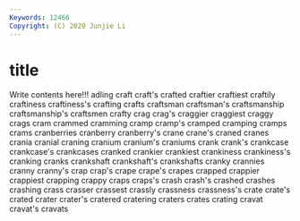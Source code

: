 ```yaml
---
Keywords: 12466
Copyright: (C) 2020 Junjie Li
---
```


# title

Write contents here!!!
adling 
craft 
craft's 
crafted 
craftier 
craftiest 
craftily 
craftiness
craftiness's 
crafting 
crafts 
craftsman 
craftsman's 
craftsmanship 
craftsmanship's 
craftsmen 
crafty 
crag
crag's 
craggier 
craggiest 
craggy 
crags 
cram 
crammed 
cramming 
cramp 
cramp's
cramped 
cramping 
cramps 
crams 
cranberries 
cranberry 
cranberry's 
crane 
crane's 
craned
cranes 
crania 
cranial 
craning 
cranium 
cranium's 
craniums 
crank 
crank's 
crankcase
crankcase's 
crankcases 
cranked 
crankier 
crankiest 
crankiness 
crankiness's 
cranking 
cranks 
crankshaft
crankshaft's 
crankshafts 
cranky 
crannies 
cranny 
cranny's 
crap 
crap's 
crape 
crape's
crapes 
crapped 
crappier 
crappiest 
crapping 
crappy 
craps 
craps's 
crash 
crash's
crashed 
crashes 
crashing 
crass 
crasser 
crassest 
crassly 
crassness 
crassness's 
crate
crate's 
crated 
crater 
crater's 
cratered 
cratering 
craters 
crates 
crating 
cravat
cravat's 
cravats 

